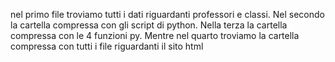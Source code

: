 nel primo file troviamo tutti i dati riguardanti professori e classi.
Nel secondo la cartella compressa con gli script di python.
Nella terza la cartella compressa con le 4 funzioni py.
Mentre nel quarto troviamo la cartella compressa con tutti i file riguardanti il sito html
